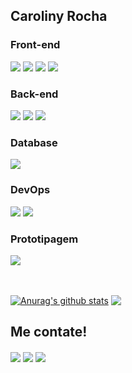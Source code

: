 ## Caroliny Rocha
### Front-end
<a href="#" target="_blank"><img src="https://custom-icon-badges.demolab.com/badge/-JavaScript-E4B204?style=for-the-badge&logo=javascript&logoColor=white" target="_blank"></a>
<a href="#" target="_blank"><img src="https://custom-icon-badges.demolab.com/badge/-Html-E14E1D?style=for-the-badge&logo=html5&logoColor=white" target="_blank"></a>
<a href="#" target="_blank"><img src="https://custom-icon-badges.demolab.com/badge/-Css-0277BD?style=for-the-badge&logo=css3&logoColor=white" target="_blank"></a>
<a href="https://reactjs.org/" target="_blank"><img src="https://custom-icon-badges.demolab.com/badge/-React-0D9BBA?style=for-the-badge&logo=react&logoColor=white" target="_blank"></a>
### Back-end
<a href="#" target="_blank"><img src="https://custom-icon-badges.demolab.com/badge/-PHP-7479B1?style=for-the-badge&logo=php&logoColor=white" target="_blank"></a>
<a href="#" target="_blank"><img src="https://custom-icon-badges.demolab.com/badge/-Java-CA701F?style=for-the-badge&logo=java&logoColor=white" target="_blank"></a>
<a href="#" target="_blank"><img src="https://custom-icon-badges.demolab.com/badge/-C++-00599C?style=for-the-badge&logo=cplusplus&logoColor=white" target="_blank"></a>
### Database
<a href="#" target="_blank"><img src="https://custom-icon-badges.demolab.com/badge/-MySQL-005F89?style=for-the-badge&logo=mysql&logoColor=white" target="_blank"></a>
### DevOps
<a href="#" target="_blank"><img src="https://custom-icon-badges.demolab.com/badge/-Microsoft Azure-31AEE9?style=for-the-badge&logo=azure&logoColor=white" target="_blank"></a>
<a href="#" target="_blank"><img src="https://custom-icon-badges.demolab.com/badge/-Git-F03C2E?style=for-the-badge&logo=git&logoColor=white" target="_blank"></a>
### Prototipagem
<a href="#" target="_blank"><img src="https://custom-icon-badges.demolab.com/badge/-Figma-F03C2E?style=for-the-badge&logo=figma&logoColor=white" target="_blank"></a>
##
<br/>
<a href="https://github.com/anuraghazra/github-readme-stats"><img align="center" src="https://github-readme-stats.vercel.app/api?username=Carolinyr9&show_icons=true&include_all_commits=true&theme=buefy&hide_border=true" alt="Anurag's github stats" /></a> <a href="https://github.com/anuraghazra/github-readme-stats"><img align="center" src="https://github-readme-stats.vercel.app/api/top-langs/?username=anuraghazra&layout=compact&theme=buefy&hide_border=true" /></a>

##

## Me contate!
  <div>
    <a href="www.linkedin.com/in/caroliny-rocha-sampaio" target="_blank"><img align="center" src="https://img.shields.io/badge/-LinkedIn-%230077B5?style=for-the-badge&logo=linkedin&logoColor=white" target="_blank"></a>
    <a href = "mailto:carolinyrochajobs@gmail.com"><img align="center" src="https://img.shields.io/badge/-Gmail-%23333?style=for-the-badge&logo=gmail&logoColor=white" target="_blank"></a>
    <a href="https://www.instagram.com/linyyrocha" target="_blank"><img align="center" src="https://img.shields.io/badge/-Instagram-%23E4405F?style=for-the-badge&logo=instagram&logoColor=white" target="_blank"></a>
  </div>

